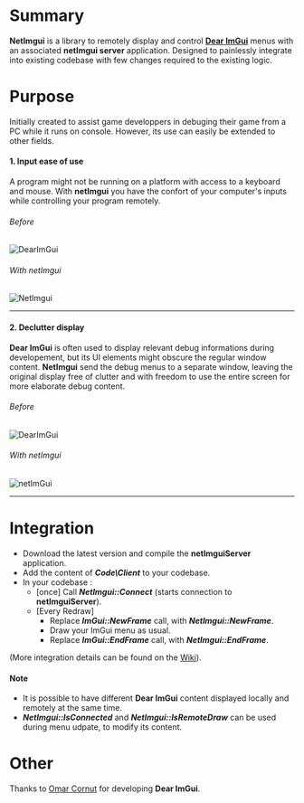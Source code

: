 # Summary
**NetImgui** is a library to remotely display and control **[Dear ImGui](https://github.com/ocornut/imgui)** menus with an associated **netImgui server** application. Designed to painlessly integrate into existing codebase with few changes required to the existing logic.

# Purpose
Initially created to assist game developpers in debuging their game from a PC while it runs on console. However, its use can easily be extended to other fields.

#### 1. Input ease of use
A program might not be running on a platform with access to a keyboard and mouse. With **netImgui** you have the confort of your computer's inputs while controlling your program remotely.

###### Before
![DearImGui](https://github.com/sammyfreg/netImgui/blob/master/Web/img/InputIssues.gif)

###### With netImgui
![NetImgui](https://github.com/sammyfreg/netImgui/blob/master/Web/img/InputWithNetImgui.gif)

------------

#### 2. Declutter display
**Dear ImGui** is often used to display relevant debug informations during developement, but its UI elements might obscure the regular window content. **NetImgui** send the debug menus to a separate window, leaving the original display free of clutter and with freedom to use the entire screen for more elaborate debug content.

###### Before
![DearImGui](https://github.com/sammyfreg/netImgui/blob/master/Web/img/AppWithoutNetImgui.png)

###### With netImgui
![netImGui](https://github.com/sammyfreg/netImgui/blob/master/Web/img/AppWithNetImguiGif.gif)

------------

# Integration
- Download the latest version and compile the **netImguiServer** application.
- Add the content of ***Code\Client*** to your codebase.
- In your codebase :
  - [once] Call ***NetImgui::Connect*** (starts connection to **netImguiServer**).
  - [Every Redraw]
    - Replace ***ImGui::NewFrame*** call, with ***NetImgui::NewFrame***.
    - Draw your ImGui menu as usual.
    - Replace ***ImGui::EndFrame*** call, with ***NetImgui::EndFrame***.

(More integration details can be found on the [Wiki](https://github.com/sammyfreg/netImgui/wiki "Wiki")).

#### Note
- It is possible to have different **Dear ImGui** content displayed locally and remotely at the same time.
- ***NetImgui::IsConnected*** and ***NetImgui::IsRemoteDraw*** can be used during menu udpate, to modify its content.

# Other
Thanks to [Omar Cornut](https://github.com/ocornut/imgui/commits?author=ocornut) for developing **Dear ImGui**.
